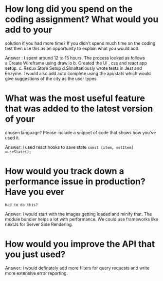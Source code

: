 # How long did you spend on the coding assignment? What would you add to your
solution if you had more time? If you didn&#39;t spend much time on the coding test
then use this as an opportunity to explain what you would add.

Answer :  I spent around 12 to 15 hours.
          The process looked as follows
                a.Create Wireframe using draw.io 
                b. Created the UI , css and react app setup.
                c. Redux Store Setup
                d.Simaltaniously wrote tests in Jest and Enzyme.
          I would also add auto complete using the api/stats which would give suggestions 
          of the city as the user types.
 
# What was the most useful feature that was added to the latest version of your
chosen language? Please include a snippet of code that shows how you&#39;ve used
it.

Answer:  I used react hooks to save state 
         `const [item, setItem] =useState();`
         
# How would you track down a performance issue in production? Have you ever
    had to do this?

Answer: I would start with the images getting loaded and minify that. 
        The module bundler helps a lot with performance.
        We could use frameworks like nextJs for Server Side Rendering.
# How would you improve the API that you just used?
 Answer: I would definately add more filters for query requests and write more extensive error reporting.

